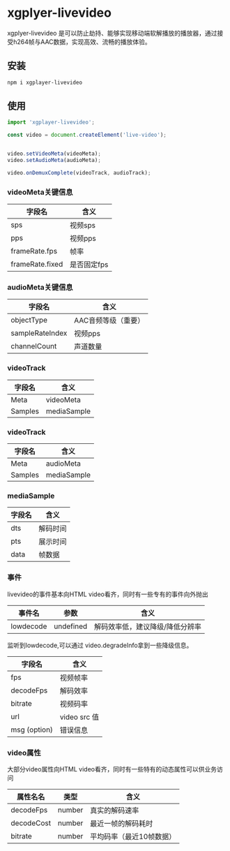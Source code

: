 # xgplyer-livevideo

xgplyer-livevideo 是可以防止劫持、能够实现移动端软解播放的播放器，通过接受h264帧与AAC数据，实现高效、流畅的播放体验。

## 安装

```bash
npm i xgplayer-livevideo 
```

## 使用

```js
import 'xgplayer-livevideo';

const video = document.createElement('live-video');


video.setVideoMeta(videoMeta);
video.setAudioMeta(audioMeta);

video.onDemuxComplete(videoTrack, audioTrack);

```

### videoMeta关键信息

| 字段名          | 含义        |
| --------------- | ----------- |
| sps             | 视频sps     |
| pps             | 视频pps     |
| frameRate.fps   | 帧率        |
| frameRate.fixed | 是否固定fps |

### audioMeta关键信息

| 字段名          | 含义                |
| --------------- | ------------------- |
| objectType      | AAC音频等级（重要） |
| sampleRateIndex | 视频pps             |
| channelCount    | 声道数量            |

### videoTrack

| 字段名  | 含义        |
| ------- | ----------- |
| Meta    | videoMeta   |
| Samples | mediaSample |

### videoTrack

| 字段名  | 含义        |
| ------- | ----------- |
| Meta    | audioMeta   |
| Samples | mediaSample |

### mediaSample

| 字段名 | 含义     |
| ------ | -------- |
| dts    | 解码时间 |
| pts    | 展示时间 |
| data   | 帧数据   |

### 事件
livevideo的事件基本向HTML video看齐，同时有一些专有的事件向外抛出


| 事件名 | 参数 | 含义 |
| ------ | -------- | -----|
| lowdecode  | undefined | 解码效率低，建议降级/降低分辨率 |

监听到lowdecode,可以通过 video.degradeInfo拿到一些降级信息。

| 字段名 | 含义     |
| ------ | -------- |
| fps    | 视频帧率 |
| decodeFps    | 解码效率 |
| bitrate   | 视频码率   |
| url | video src 值|
|msg (option)| 错误信息 |


### video属性
大部分video属性向HTML video看齐，同时有一些特有的动态属性可以供业务访问

| 属性名名 | 类型 | 含义 |
| ------ | -------- | ----- |
| decodeFps  | number | 真实的解码速率 |
| decodeCost | number | 最近一帧的解码耗时 |
| bitrate | number | 平均码率（最近10帧数据） |
